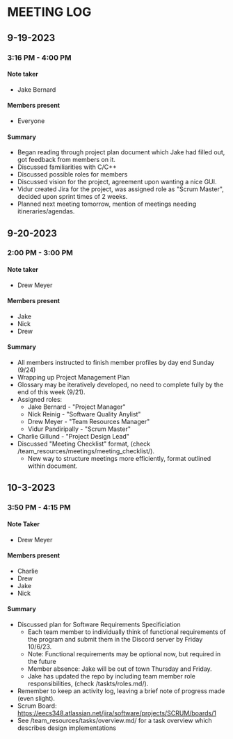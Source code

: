 # MEETING LOG
<!-- FORMAT
## DATE
### TIME
#### Note taker
- <name>
#### Members present
- <members> or "Everyone"
#### Summary
- Point 1 happened.
- Point 2 happened. We discussed within that:
	- Point 2 Sub-point 1, which is a sub-point of Point 2
	- Point 2 Sub-point 2
- Point 3 etc.
-->
## 9-19-2023

### 3:16 PM - 4:00 PM 
#### Note taker
- Jake Bernard
#### Members present
- Everyone
#### Summary
- Began reading through project plan document which Jake had filled out,
got feedback from members on it.
- Discussed familiarities with C/C++
- Discussed possible roles for members
- Discussed vision for the project, agreement upon wanting a nice GUI.
- Vidur created Jira for the project, was assigned role as "Scrum Master",
decided upon sprint times of 2 weeks.
- Planned next meeting tomorrow, mention of meetings needing itineraries/agendas.

## 9-20-2023

### 2:00 PM - 3:00 PM
#### Note taker
- Drew Meyer
#### Members present
- Jake
- Nick
- Drew
#### Summary
- All members instructed to finish member profiles by day end Sunday (9/24)
- Wrapping up Project Management Plan
- Glossary may be iteratively developed, no need to complete fully by the end of this week (9/21).
- Assigned roles:
	- Jake Bernard - "Project Manager"
 	- Nick Reinig - "Software Quality Anylist"
  	- Drew Meyer - "Team Resources Manager"
	- Vidur Pandiripally - "Scrum Master"
- Charlie Gillund - "Project Design Lead"
- Discussed "Meeting Checklist" format, (check /team_resources/meetings/meeting_checklist/).
	- New way to structure meetings more efficiently, format outlined within document.


## 10-3-2023

### 3:50 PM - 4:15 PM
#### Note Taker
- Drew Meyer
#### Members present
- Charlie
- Drew
- Jake
- Nick
#### Summary
- Discussed plan for Software Requirements Specificiation
	- Each team member to individually think of functional requirements of the program and submit them in the Discord server by Friday 10/6/23.
	- Note: Functional requirements may be optional now, but required in the future
 	- Member absence: Jake will be out of town Thursday and Friday.
	- Jake has updated the repo by including team member role responsibilities, (check /taskts/roles.md/).
 - Remember to keep an activity log, leaving a brief note of progress made (even slight).
 - Scrum Board: https://eecs348.atlassian.net/jira/software/projects/SCRUM/boards/1
 - See /team_resources/tasks/overview.md/ for a task overview which describes design implementations
